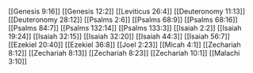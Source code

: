 [[Genesis 9:16]]
[[Genesis 12:2]]
[[Leviticus 26:4]]
[[Deuteronomy 11:13]]
[[Deuteronomy 28:12]]
[[Psalms 2:6]]
[[Psalms 68:9]]
[[Psalms 68:16]]
[[Psalms 84:7]]
[[Psalms 132:14]]
[[Psalms 133:3]]
[[Isaiah 2:2]]
[[Isaiah 19:24]]
[[Isaiah 32:15]]
[[Isaiah 32:20]]
[[Isaiah 44:3]]
[[Isaiah 56:7]]
[[Ezekiel 20:40]]
[[Ezekiel 36:8]]
[[Joel 2:23]]
[[Micah 4:1]]
[[Zechariah 8:12]]
[[Zechariah 8:13]]
[[Zechariah 8:23]]
[[Zechariah 10:1]]
[[Malachi 3:10]]
